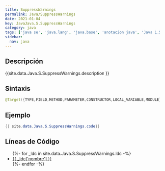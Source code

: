 ```yaml
---
title: SuppressWarnings
permalink: Java/SuppressWarnings
date: 2021-01-04
key: JavaJava.S.SuppressWarnings
category: java
tags: ['java se', 'java.lang', 'java.base', 'anotacion java', 'Java 1.5']
sidebar: 
  nav: java
---
```


## Descripción
{{site.data.Java.S.SuppressWarnings.description }}

## Sintaxis
~~~java
@Target({TYPE,FIELD,METHOD,PARAMETER,CONSTRUCTOR,LOCAL_VARIABLE,MODULE}) @Retention(SOURCE) public @interface SuppressWarnings
~~~

## Ejemplo
~~~java
{{ site.data.Java.S.SuppressWarnings.code}}
~~~

## Líneas de Código
<ul>
{%- for _ldc in site.data.Java.S.SuppressWarnings.ldc -%}
   <li>
       <a href="{{_ldc['url'] }}">{{ _ldc['nombre'] }}</a>
   </li>
{%- endfor -%}
</ul>
